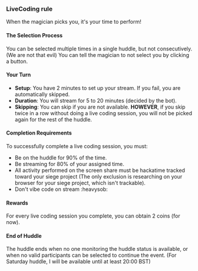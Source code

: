 ### LiveCoding rule

When the magician picks you, it's your time to perform!

#### The Selection Process
You can be selected multiple times in a single huddle, but not consecutively. (We are not that evil)
You can tell the magician to not select you by clicking a button.


#### Your Turn
- **Setup**: You have 2 minutes to set up your stream. If you fail, you are automatically skipped.
- **Duration**: You will stream for 5 to 20 minutes (decided by the bot).
- **Skipping**: You can skip if you are not available. **HOWEVER**, if you skip twice in a row without doing a live coding session, you will not be picked again for the rest of the huddle.

#### Completion Requirements
To successfully complete a live coding session, you must:
- Be on the huddle for 90% of the time.
- Be streaming for 80% of your assigned time.
- All activity performed on the screen share must be hackatime tracked toward your siege project (The only exclusion is researching on your browser for your siege project, which isn't trackable).
- Don't vibe code on stream :heavysob:

#### Rewards
For every live coding session you complete, you can obtain 2 coins (for now).

#### End of Huddle
The huddle ends when no one monitoring the huddle status is available, or when no valid participants can be selected to continue the event.
(For Saturday huddle, I will be available until at least 20:00 BST)
